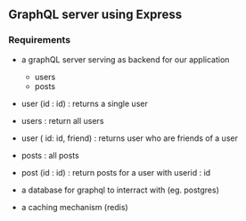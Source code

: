 ## GraphQL server using Express


### Requirements

- a graphQL server serving as backend for our application
    - users
    - posts
     
- user (id : id) : returns a single user
- users : return all users
- user ( id: id, friend) : returns user who are friends of a user
- posts : all posts
- post (id : id) : return posts for a user with userid : id



- a database for graphql to interract with (eg. postgres)
- a caching mechanism (redis)